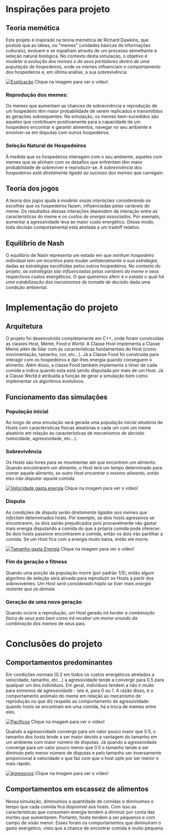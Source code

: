 # Inspirações para projeto

## Teoria memética
Este projeto é inspirado na teoria memética de Richard Dawkins, que postula que as ideias, ou "memes" (unidades básicas de informações culturais), evoluem e se espalham através de um processo semelhante à seleção natural biológica. No contexto desta simulação, o objetivo é _modelar a evolução dos memes e de seus portadores dentro de uma população de hospedeiros_, onde os memes influenciam o comportamento dos hospedeiros e, em última análise, a sua sobrevivência.

[![Explicação](https://i3.ytimg.com/vi/MGWM74QOTaM/maxresdefault.jpg)](https://youtu.be/MGWM74QOTaM)
Clique na imagem para ver o vídeo!

### Reprodução dos memes:
Os memes que aumentam as chances de sobrevivência e reprodução de um hospedeiro têm maior probabilidade de serem replicados e transmitidos às gerações subsequentes. Na simulação, os memes bem-sucedidos são aqueles que contribuem positivamente para a capacidade de um hospedeiro encontrar e garantir alimentos, navegar no seu ambiente e envolver-se em disputas com outros hospedeiros.
### Seleção Natural de Hospedeiros
À medida que os hospedeiros interagem com o seu ambiente, aqueles com memes que se alinham com os desafios que enfrentam têm maior probabilidade de sobreviver e reproduzir-se. A _sobrevivência dos hospedeiros está diretamente ligada ao sucesso dos memes_ que carregam.
## Teoria dos jogos
A teoria dos jogos ajuda a _modelar essas interações considerando as escolhas_ que os hospedeiros fazem, influenciadas pelas variáveis do meme. Os resultados dessas interações dependem da interação entre as características do meme e os _custos de energia associados_. Por exemplo, aumentar a agressividade leva ao maior custo energético. Desse modo, toda decisão comportamental está atrelada a um tradoff relativo.
## Equilíbrio de Nash
O equilíbrio de Nash representa um estado em que _nenhum hospedeiro individual tem um incentivo para mudar unilateralmente a sua estratégia_, dadas as estratégias escolhidas pelos outros hospedeiros. No contexto do projeto, _as estratégias são influenciadas pelas variáveis do meme_ e seus respectivos custos energéticos. O que queremos aferir é _o estado o qual há uma estabilização dos mecanismos de tomada de decisão_ dada uma condição ambiental.

# Implementação do projeto
## Arquitetura
O projeto foi desenvolvido completamente em C++, onde foram construídas as classes Host, Meme, Food e World. A Classe Host implementa a Classe Meme além de lidar com as características fundamentais do Host (como movimentação, tamanho, cor, etc...). Já a Classe Food foi construída para interagir com os hospedeiros e dar-lhes energia quando conseguem o alimento. Além disso, a classe Food também implementa o timer de cada comida e indica quando esta está sendo disputada por mais de um Host. Já à Classe World é atribuída a função de gerar a simulação bem como implementar os algoritmos evolutivos.
## Funcionamento das simulações
### População inicial
Ao longo de uma simulação será gerada uma _população inicial aleatória_ de Hosts com características físicas aleatórias e cada um com um meme aleatório em relação às características de _mecanismos de decisão_ (velocidade, agressividade, etc...). 
### Sobrevivência
Os Hosts são livres para se movimentar até que encontrem um alimento. Quando encontrarem um alimento, o Host terá um tempo determinado para comer aquele alimento, _se outro Host encontrar o mesmo alimento, então eles irão disputar aquela comida_. 

[![Velocidade gasta energia](https://i3.ytimg.com/vi/5Pm5ji7GLlg/maxresdefault.jpg)](https://youtu.be/5Pm5ji7GLlg)
Clique na imagem para ver o vídeo!

### Disputa
As condições de _disputa serão diretamente ligadas aos memes que infectam_ determinados hosts. Por exemplo, se dois hosts agressivos se encontrarem, os dois sairão prejudicados pois provavelmente vão gastar mais energia disputando a comida do que a própria comida pode oferecer. Se dois hosts passivos encontrarem a comida, então os dois irão partilhar a comida. Se um Host fica com a energia muito baixa, então ele morre.

[![Tamanho gasta Energia](https://i3.ytimg.com/vi/tJpqZK6Y-ns/maxresdefault.jpg)](https://youtube.com/shorts/tJpqZK6Y-ns)
Clique na imagem para ver o vídeo!

### Fim da geração e fitness
Quando uma porção da população morre (por padrão 1/5), então algum algorítmo de seleção será ativado para reproduzir os Hosts a partir dos sobreviventes. _Um Host será considerado hápto se tiver mais energia restante que os demais._
### Geração de uma nova geração
Quando ocorre a reprodução, um Host gerado _irá herdar a combinação física de seus pais_ bem como _irá receber um meme oriundo da combinação dos memes_ de seus pais.

# Conclusões do projeto
## Comportamentos predominantes
Em condições normais (0.2 em todos os custos energéticos atrelados a velocidade, tamanho, etc...) a agressividade tende a convergir para 0.5 para qualquer um dos indivíduos. Em geral, indivíduos tendem a não ir muito para extremos de agressividade - isto é, para 0 ou 1. A razão disso, é o comportamento anômalo do meme em relação ao mecanismo de reprodução no que diz respeito ao comportamento de agressividade: quando hosts se encontram em uma comida, há a troca de memes entre eles.

[![Pacíficos](https://i3.ytimg.com/vi/P-D0qH5dcRE/maxresdefault.jpg)](https://youtube.com/shorts/P-D0qH5dcRE)
Clique na imagem para ver o vídeo!

Quando a agressividade converge para um valor pouco maior que 0.5, o tamanho dos hosts tende a ser maior devido a vantagem do tamanho em um ambiente com maior número de disputas. Já quando a agressividade converge para um valor pouco menor que 0.5 o tamanho tende a ser diminuto pelo menor número de disputas e pelo tamanho ser inversamente proporcional à velocidade o que faz com que o host opte por ser menor e mais rápido.

[![Agressivos](https://i3.ytimg.com/vi/8kp_reUEf9c/maxresdefault.jpg)](https://youtu.be/8kp_reUEf9c)
Clique na imagem para ver o vídeo!

## Comportamentos em escassez de alimentos
Nessa simulação, diminuímos a quantidade de comidas e diminuímos o tempo que cada comida fica disponível aos hosts. Com isso as características que consomem energia tendem a diminuir por conta das mortes que aumentarem. Portanto, hosts tendem a ser pequenos e com campo de visão menor. Esses foram os comportamentos que diminuíram o gasto energético, visto que a chance de encontrar comida é muito pequena

